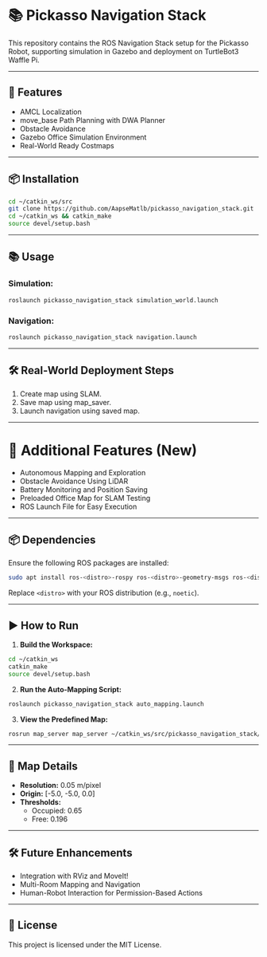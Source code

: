 # 📚 Pickasso Navigation Stack
This repository contains the ROS Navigation Stack setup for the Pickasso Robot, supporting simulation in Gazebo and deployment on TurtleBot3 Waffle Pi.

---

## 🚀 Features
- AMCL Localization
- move_base Path Planning with DWA Planner
- Obstacle Avoidance
- Gazebo Office Simulation Environment
- Real-World Ready Costmaps

---

## 📦 Installation
```bash
cd ~/catkin_ws/src
git clone https://github.com/AapseMatlb/pickasso_navigation_stack.git
cd ~/catkin_ws && catkin_make
source devel/setup.bash
```

---

## 📚 Usage
### Simulation:
```bash
roslaunch pickasso_navigation_stack simulation_world.launch
```

### Navigation:
```bash
roslaunch pickasso_navigation_stack navigation.launch
```

---

## 🛠️ Real-World Deployment Steps
1. Create map using SLAM.
2. Save map using map_saver.
3. Launch navigation using saved map.

---

# 📖 Additional Features (New)
- Autonomous Mapping and Exploration
- Obstacle Avoidance Using LiDAR
- Battery Monitoring and Position Saving
- Preloaded Office Map for SLAM Testing
- ROS Launch File for Easy Execution

---

## 📦 Dependencies

Ensure the following ROS packages are installed:

```bash
sudo apt install ros-<distro>-rospy ros-<distro>-geometry-msgs ros-<distro>-sensor-msgs ros-<distro>-nav-msgs
```
Replace `<distro>` with your ROS distribution (e.g., `noetic`).

---

## ▶️ How to Run

1. **Build the Workspace:**
```bash
cd ~/catkin_ws
catkin_make
source devel/setup.bash
```

2. **Run the Auto-Mapping Script:**
```bash
roslaunch pickasso_navigation_stack auto_mapping.launch
```

3. **View the Predefined Map:**
```bash
rosrun map_server map_server ~/catkin_ws/src/pickasso_navigation_stack/auto_mapping/maps/office_map.yaml
```

---

## 📖 Map Details

- **Resolution:** 0.05 m/pixel  
- **Origin:** [-5.0, -5.0, 0.0]  
- **Thresholds:**  
  - Occupied: 0.65  
  - Free: 0.196  

---

## 🛠️ Future Enhancements

- Integration with RViz and MoveIt!
- Multi-Room Mapping and Navigation
- Human-Robot Interaction for Permission-Based Actions

---

## 📄 License

This project is licensed under the MIT License.